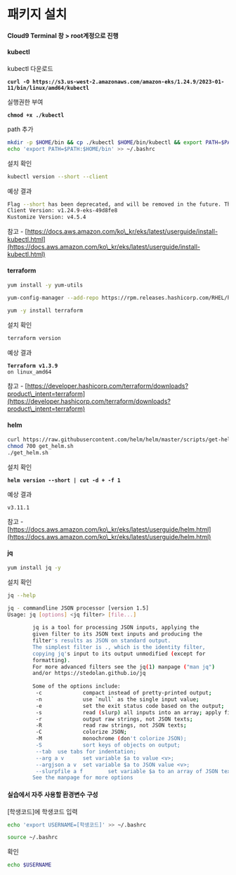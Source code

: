 # 패키지 설치

#### Cloud9 Terminal 창 > root계정으로 진행​

#### kubectl

kubectl 다운로드

<pre class="language-bash"><code class="lang-bash"><strong>curl -O https://s3.us-west-2.amazonaws.com/amazon-eks/1.24.9/2023-01-11/bin/linux/amd64/kubectl
</strong></code></pre>

실행권한 부여

<pre class="language-bash"><code class="lang-bash"><strong>chmod +x ./kubectl
</strong></code></pre>

path 추가

```bash
mkdir -p $HOME/bin && cp ./kubectl $HOME/bin/kubectl && export PATH=$PATH:$HOME/bin
echo 'export PATH=$PATH:$HOME/bin' >> ~/.bashrc
```

설치 확인

```bash
kubectl version --short --client
```

예상 결과

```bash
Flag --short has been deprecated, and will be removed in the future. The --short output will become the default.​
Client Version: v1.24.9-eks-49d8fe8​
Kustomize Version: v4.5.4​
```

참고 - [https://docs.aws.amazon.com/ko\_kr/eks/latest/userguide/install-kubectl.html](https://docs.aws.amazon.com/ko\_kr/eks/latest/userguide/install-kubectl.html)



#### terraform

```bash
yum install -y yum-utils
```

```bash
yum-config-manager --add-repo https://rpm.releases.hashicorp.com/RHEL/hashicorp.repo
```

```bash
yum -y install terraform
```

설치 확인

```bash
terraform version
```

예상 결과

<pre><code><strong>Terraform v1.3.9​
</strong>on linux_amd64​
</code></pre>

참고 - [https://developer.hashicorp.com/terraform/downloads?product\_intent=terraform](https://developer.hashicorp.com/terraform/downloads?product\_intent=terraform)​



#### helm

```bash
curl https://raw.githubusercontent.com/helm/helm/master/scripts/get-helm-3 > get_helm.sh
chmod 700 get_helm.sh
./get_helm.sh
```

설치 확인

<pre class="language-bash"><code class="lang-bash"><strong>helm version --short | cut -d + -f 1
</strong></code></pre>

예상 결과

```
v3.11.1​
```

참고 - [https://docs.aws.amazon.com/ko\_kr/eks/latest/userguide/helm.html](https://docs.aws.amazon.com/ko\_kr/eks/latest/userguide/helm.html)



#### jq

```bash
yum install jq -y
```

설치 확인

```bash
jq --help
```

```bash
jq - commandline JSON processor [version 1.5]
Usage: jq [options] <jq filter> [file...]
 
        jq is a tool for processing JSON inputs, applying the
        given filter to its JSON text inputs and producing the
        filter's results as JSON on standard output.
        The simplest filter is ., which is the identity filter,
        copying jq's input to its output unmodified (except for
        formatting).
        For more advanced filters see the jq(1) manpage ("man jq")
        and/or https://stedolan.github.io/jq
 
        Some of the options include:
         -c             compact instead of pretty-printed output;
         -n             use `null` as the single input value;
         -e             set the exit status code based on the output;
         -s             read (slurp) all inputs into an array; apply filter to it;
         -r             output raw strings, not JSON texts;
         -R             read raw strings, not JSON texts;
         -C             colorize JSON;
         -M             monochrome (don't colorize JSON);
         -S             sort keys of objects on output;
         --tab  use tabs for indentation;
         --arg a v      set variable $a to value <v>;
         --argjson a v  set variable $a to JSON value <v>;
         --slurpfile a f        set variable $a to an array of JSON texts read from <f>;
        See the manpage for more options
```

####

#### 실습에서 자주 사용할 환경변수 구성

\[학생코드]에 학생코드 입력

```bash
echo 'export USERNAME=[학생코드]' >> ~/.bashrc​
```

```bash
source ~/.bashrc
```

확인

```bash
echo $USERNAME
```
